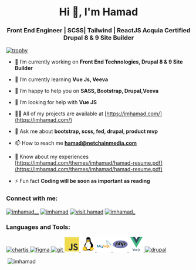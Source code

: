 <h1 align="center">Hi 👋, I'm Hamad</h1>
<h3 align="center">Front End Engineer | SCSS| Tailwind | ReactJS  Acquia Certified Drupal 8 & 9 Site Builder</h3>

[![trophy](https://github-profile-trophy.vercel.app/?username=imhamad)](https://github.com/ryo-ma/github-profile-trophy)


- 🔭 I’m currently working on **Front End Technologies, Drupal 8 & 9 Site Builder**

- 🌱 I’m currently learning **Vue Js, Veeva**

- 👯 I’m happy to help you on **SASS, Bootstrap, Drupal,Veeva**

- 🤝 I’m looking for help with **Vue JS**

- 👨‍💻 All of my projects are available at [https://imhamad.com/](https://imhamad.com/)

- 💬 Ask me about **bootstrap, scss, fed, drupal, product mvp**

- 📫 How to reach me **hamad@netchainmedia.com**

- 📄 Know about my experiences [https://imhamad.com/themes/imhamad/hamad-resume.pdf](https://imhamad.com/themes/imhamad/hamad-resume.pdf)

- ⚡ Fun fact **Coding will be soon as important as reading**

<h3 align="left">Connect with me:</h3>
<p align="left">
<a href="https://twitter.com/imhamad__" target="blank"><img align="center" src="https://raw.githubusercontent.com/rahuldkjain/github-profile-readme-generator/master/src/images/icons/Social/twitter.svg" alt="imhamad__" height="30" width="40" /></a>
<a href="https://linkedin.com/in/imhamad" target="blank"><img align="center" src="https://raw.githubusercontent.com/rahuldkjain/github-profile-readme-generator/master/src/images/icons/Social/linked-in-alt.svg" alt="imhamad" height="30" width="40" /></a>
<a href="https://fb.com/visit.hamad" target="blank"><img align="center" src="https://raw.githubusercontent.com/rahuldkjain/github-profile-readme-generator/master/src/images/icons/Social/facebook.svg" alt="visit.hamad" height="30" width="40" /></a>
<a href="https://instagram.com/imhamad_" target="blank"><img align="center" src="https://raw.githubusercontent.com/rahuldkjain/github-profile-readme-generator/master/src/images/icons/Social/instagram.svg" alt="imhamad_" height="30" width="40" /></a>
</p>

<h3 align="left">Languages and Tools:</h3>
<p align="left"> <a href="https://www.chartjs.org" target="_blank"> <img src="https://www.chartjs.org/media/logo-title.svg" alt="chartjs" width="40" height="40"/> </a> <a href="https://www.figma.com/" target="_blank"> <img src="https://www.vectorlogo.zone/logos/figma/figma-icon.svg" alt="figma" width="40" height="40"/> </a> <a href="https://git-scm.com/" target="_blank"> <img src="https://www.vectorlogo.zone/logos/git-scm/git-scm-icon.svg" alt="git" width="40" height="40"/> </a> <a href="https://developer.mozilla.org/en-US/docs/Web/JavaScript" target="_blank"> <img src="https://raw.githubusercontent.com/devicons/devicon/master/icons/javascript/javascript-original.svg" alt="javascript" width="40" height="40"/> </a> <a href="https://www.linux.org/" target="_blank"> <img src="https://raw.githubusercontent.com/devicons/devicon/master/icons/linux/linux-original.svg" alt="linux" width="40" height="40"/> </a> <a href="https://www.mysql.com/" target="_blank"> <img src="https://raw.githubusercontent.com/devicons/devicon/master/icons/mysql/mysql-original-wordmark.svg" alt="mysql" width="40" height="40"/> </a> <a href="https://www.php.net" target="_blank"> <img src="https://raw.githubusercontent.com/devicons/devicon/master/icons/php/php-original.svg" alt="php" width="40" height="40"/> </a> <a href="https://vuejs.org/" target="_blank"> <img src="https://raw.githubusercontent.com/devicons/devicon/master/icons/vuejs/vuejs-original-wordmark.svg" alt="vuejs" width="40" height="40"/> </a> <a href="https://drupal.org/u/hamad-k" target="_blank"> <img src="https://cdn.worldvectorlogo.com/logos/drupal.svg" alt="drupal" width="40" height="40"/> </a> </p>

<p>&nbsp;<img align="center" src="https://github-readme-stats.vercel.app/api?username=imhamad&show_icons=true&locale=en" alt="imhamad" /></p>
